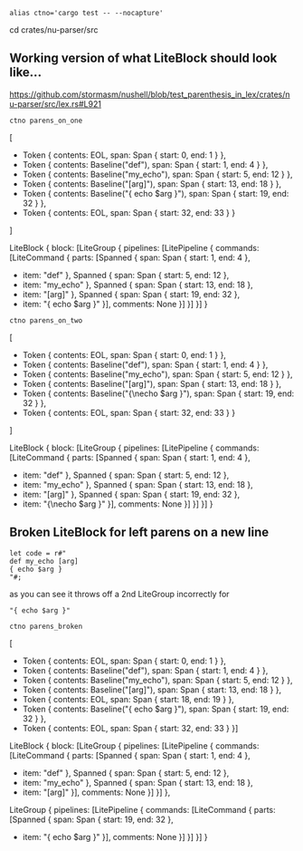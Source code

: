 
```
alias ctno='cargo test -- --nocapture'
```

cd crates/nu-parser/src

## Working version of what LiteBlock should look like...

https://github.com/stormasm/nushell/blob/test_parenthesis_in_lex/crates/nu-parser/src/lex.rs#L921

```
ctno parens_on_one
```

[

 * Token { contents: EOL, span: Span { start: 0, end: 1 } },
 * Token { contents: Baseline("def"), span: Span { start: 1, end: 4 } },
 * Token { contents: Baseline("my_echo"), span: Span { start: 5, end: 12 } },
 * Token { contents: Baseline("[arg]"), span: Span { start: 13, end: 18 } },
 * Token { contents: Baseline("{ echo $arg }"), span: Span { start: 19, end: 32 } },
 * Token { contents: EOL, span: Span { start: 32, end: 33 } }   

]

LiteBlock { block: [LiteGroup { pipelines: [LitePipeline { commands: [LiteCommand { parts: [Spanned { span: Span { start: 1, end: 4 },
 * item: "def" }, Spanned { span: Span { start: 5, end: 12 },
 * item: "my_echo" }, Spanned { span: Span { start: 13, end: 18 },
 * item: "[arg]" }, Spanned { span: Span { start: 19, end: 32 },
 * item: "{ echo $arg }" }], comments: None }] }] }] }

 ```
 ctno parens_on_two
 ```

 [

* Token { contents: EOL, span: Span { start: 0, end: 1 } },
* Token { contents: Baseline("def"), span: Span { start: 1, end: 4 } },
* Token { contents: Baseline("my_echo"), span: Span { start: 5, end: 12 } },
* Token { contents: Baseline("[arg]"), span: Span { start: 13, end: 18 } },
* Token { contents: Baseline("{\necho $arg }"), span: Span { start: 19, end: 32 } },
* Token { contents: EOL, span: Span { start: 32, end: 33 } }

 ]

 LiteBlock { block: [LiteGroup { pipelines: [LitePipeline { commands: [LiteCommand { parts: [Spanned { span: Span { start: 1, end: 4 },
* item: "def" }, Spanned { span: Span { start: 5, end: 12 },
* item: "my_echo" }, Spanned { span: Span { start: 13, end: 18 },
* item: "[arg]" }, Spanned { span: Span { start: 19, end: 32 },
* item: "{\necho $arg }" }], comments: None }] }] }] }

## Broken LiteBlock for left parens on a new line

```
let code = r#"
def my_echo [arg]
{ echo $arg }
"#;
```

as you can see it throws off a 2nd LiteGroup incorrectly for

```
"{ echo $arg }"
```

```
ctno parens_broken
```

[

* Token { contents: EOL, span: Span { start: 0, end: 1 } },
* Token { contents: Baseline("def"), span: Span { start: 1, end: 4 } },
* Token { contents: Baseline("my_echo"), span: Span { start: 5, end: 12 } },
* Token { contents: Baseline("[arg]"), span: Span { start: 13, end: 18 } },
* Token { contents: EOL, span: Span { start: 18, end: 19 } },
* Token { contents: Baseline("{ echo $arg }"), span: Span { start: 19, end: 32 } },
* Token { contents: EOL, span: Span { start: 32, end: 33 } }]

LiteBlock { block: [LiteGroup { pipelines: [LitePipeline { commands: [LiteCommand { parts: [Spanned { span: Span { start: 1, end: 4 },
* item: "def" }, Spanned { span: Span { start: 5, end: 12 },
* item: "my_echo" }, Spanned { span: Span { start: 13, end: 18 },
* item: "[arg]" }], comments: None }] }] },

LiteGroup { pipelines: [LitePipeline { commands: [LiteCommand { parts: [Spanned { span: Span { start: 19, end: 32 },
* item: "{ echo $arg }" }], comments: None }] }] }] }
